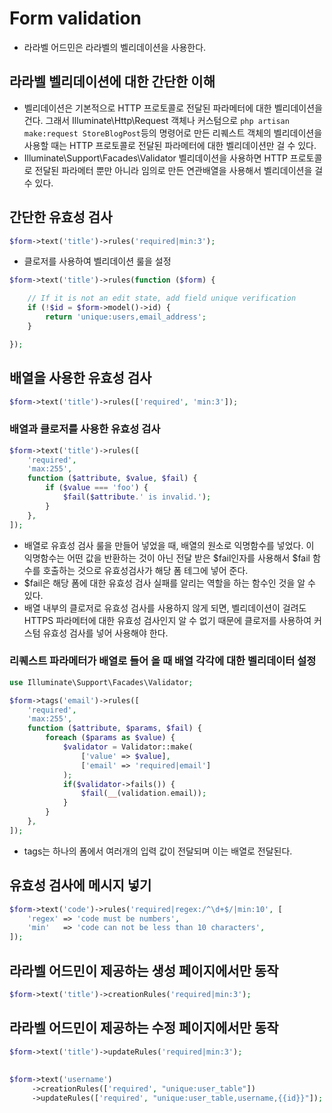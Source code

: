 # Form validation 
- 라라벨 어드민은 라라벨의 벨리데이션을 사용한다.

## 라라벨 벨리데이션에 대한 간단한 이해
- 벨리데이션은 기본적으로 HTTP 프로토콜로 전달된 파라메터에 대한 벨리데이션을 건다. 그래서 Illuminate\Http\Request 객체나 커스텀으로 `php artisan make:request StoreBlogPost`등의 명령어로 만든 리퀘스트 객체의 벨리데이션을 사용할 때는 HTTP 프로토콜로 전달된 파라메터에 대한 벨리데이션만 걸 수 있다.
- Illuminate\Support\Facades\Validator 벨리데이션을 사용하면 HTTP 프로토콜로 전달된 파라메터 뿐만 아니라 임의로 만든 연관배열을 사용해서 벨리데이션을 걸 수 있다.

## 간단한 유효성 검사
```php
$form->text('title')->rules('required|min:3');
```

- 클로저를 사용하여 벨리데이션 룰을 설정
```php
$form->text('title')->rules(function ($form) {

    // If it is not an edit state, add field unique verification
    if (!$id = $form->model()->id) {
        return 'unique:users,email_address';
    }

});
```

## 배열을 사용한 유효성 검사
```php
$form->text('title')->rules(['required', 'min:3']);
```


### 배열과 클로저를 사용한 유효성 검사
```php
$form->text('title')->rules([
    'required',
    'max:255',
    function ($attribute, $value, $fail) {
        if ($value === 'foo') {
            $fail($attribute.' is invalid.');
        }
    },
]);
```
- 배열로 유효성 검사 룰을 만들어 넣었을 때, 배열의 원소로 익명함수를 넣었다. 이 익명함수는 어떤 값을 반환하는 것이 아닌 전달 받은 $fail인자를 사용해서 $fail 함수를 호출하는 것으로 유효성검사가 해당 폼 테그에 넣어 준다.
- $fail은 해당 폼에 대한 유효성 검사 실패를 알리는 역할을 하는 함수인 것을 알 수 있다.
- 배열 내부의 클로저로 유효성 검사를 사용하지 않게 되면, 벨리데이션이 걸려도 HTTPS 파라메터에 대한 유효성 검사인지 알 수 없기 때문에 클로저를 사용하여 커스텀 유효성 검사를 넣어 사용해야 한다.

### 리퀘스트 파라메터가 배열로 들어 올 때 배열 각각에 대한 벨리데이터 설정
```php
use Illuminate\Support\Facades\Validator;
```
```php
$form->tags('email')->rules([
    'required',
    'max:255',
    function ($attribute, $params, $fail) {
        foreach ($params as $value) {
            $validator = Validator::make(
                ['value' => $value],
                ['email' => 'required|email']
            );
            if($validator->fails()) {
                $fail(__(validation.email));
            }
        }
    },
]);
```
- tags는 하나의 폼에서 여러개의 입력 값이 전달되며 이는 배열로 전달된다.

## 유효성 검사에 메시지 넣기
```php
$form->text('code')->rules('required|regex:/^\d+$/|min:10', [
    'regex' => 'code must be numbers',
    'min'   => 'code can not be less than 10 characters',
]);
```

## 라라벨 어드민이 제공하는 생성 페이지에서만 동작
```php
$form->text('title')->creationRules('required|min:3');
```

## 라라벨 어드민이 제공하는 수정 페이지에서만 동작
```php
$form->text('title')->updateRules('required|min:3');
```

## 
```php
$form->text('username')
     ->creationRules(['required', "unique:user_table"])
     ->updateRules(['required', "unique:user_table,username,{{id}}"]);
```
